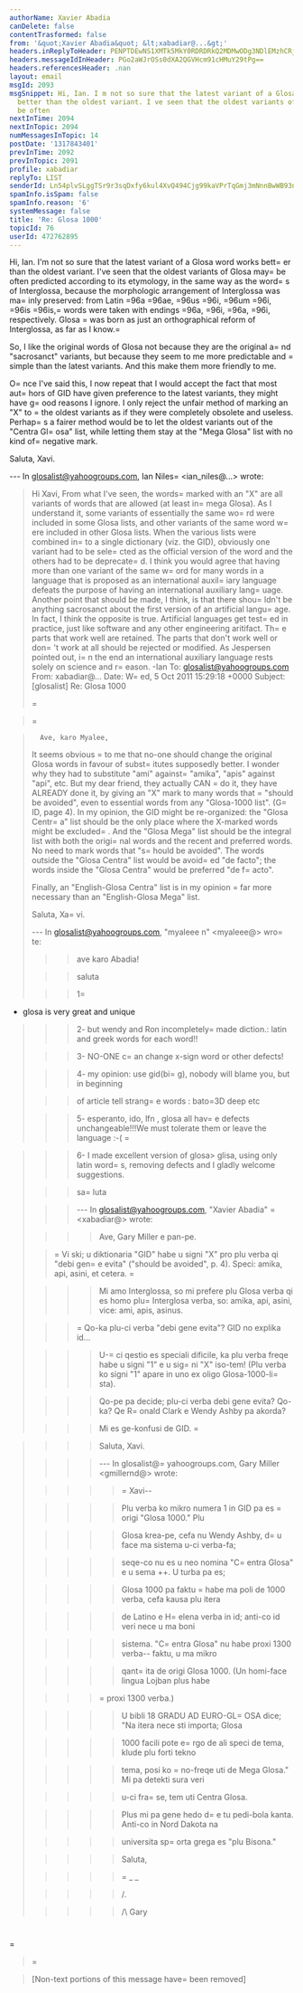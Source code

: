 ```yaml
---
authorName: Xavier Abadia
canDelete: false
contentTrasformed: false
from: '&quot;Xavier Abadia&quot; &lt;xabadiar@...&gt;'
headers.inReplyToHeader: PENPTDEwNS1XMTk5MkY0RDRDRkQ2MDMwODg3NDlEMzhCRjgwQHBoeC5nYmw+
headers.messageIdInHeader: PGo2aWJrOSs0dXA2QGVHcm91cHMuY29tPg==
headers.referencesHeader: .nan
layout: email
msgId: 2093
msgSnippet: Hi, Ian. I m not so sure that the latest variant of a Glosa word works
  better than the oldest variant. I ve seen that the oldest variants of Glosa may
  be often
nextInTime: 2094
nextInTopic: 2094
numMessagesInTopic: 14
postDate: '1317843401'
prevInTime: 2092
prevInTopic: 2091
profile: xabadiar
replyTo: LIST
senderId: Ln54plvSLggTSr9r3sqDxfy6kul4XvQ494Cjg99kaVPrTqGmj3mNnnBwWB93nQoSwSAGnDnPxsf7NbZOUgm2exNfwlAsnGWCDOst
spamInfo.isSpam: false
spamInfo.reason: '6'
systemMessage: false
title: 'Re: Glosa 1000'
topicId: 76
userId: 472762895
---
```


Hi, Ian.
I'm not so sure that the latest variant of a Glosa word works bett=
er than the oldest variant. I've seen that the oldest variants of Glosa may=
 be often predicted according to its etymology, in the same way as the word=
s of Interglossa, because the morphologic arrangement of Interglossa was ma=
inly preserved: from Latin =96a =96ae, =96us =96i, =96um =96i, =96is =96is,=
 words were taken with endings =96a, =96i, =96a, =96i, respectively. Glosa =
was born as just an orthographical reform of Interglossa, as far as I know.=

So, I like the original words of Glosa not because they are the original a=
nd "sacrosanct" variants, but because they seem to me more predictable and =
simple than the latest variants. And this make them more friendly to me.

O=
nce I've said this, I now repeat that I would accept the fact that most aut=
hors of GID have given preference to the latest variants, they might have g=
ood reasons I ignore. I only reject the unfair method of marking an "X" to =
the oldest variants as if they were completely obsolete and useless. Perhap=
s a fairer method would be to let the oldest variants out of the "Centra Gl=
osa" list, while letting them stay at the "Mega Glosa" list with no kind of=
 negative mark.

Saluta, Xavi.

--- In glosalist@yahoogroups.com, Ian Niles=
 <ian_niles@...> wrote:
>
> 
> Hi Xavi,      From what I've seen, the words=
 marked with an "X" are all variants of words that are allowed (at least in=
 mega Glosa).  As I understand it, some variants of essentially the same wo=
rd were included in some Glosa lists, and other variants of the same word w=
ere included in other Glosa lists.  When the various lists were combined in=
to a single dictionary (viz. the GID), obviously one variant had to be sele=
cted as the official version of the word and the others had to be deprecate=
d.  I think you would agree that having more than one variant of the same w=
ord for many words in a language that is proposed as an international auxil=
iary language defeats the purpose of having an international auxiliary lang=
uage.        Another point that should be made, I think, is that there shou=
ldn't be anything sacrosanct about the first version of an artificial langu=
age.  In fact, I think the opposite is true.  Artificial languages get test=
ed in practice, just like software and any other engineering aritifact.  Th=
e parts that work well are retained.  The parts that don't work well or don=
't work at all should be rejected or modified.  As Jespersen pointed out, i=
n the end an international auxiliary language rests solely on science and r=
eason. -Ian
>  To: glosalist@yahoogroups.com
> From: xabadiar@...
> Date: W=
ed, 5 Oct 2011 15:29:18 +0000
> Subject: [glosalist] Re: Glosa 1000
> 
> 
>=
 
> 
> 
> 
> 
> 
> 
> 
> 
> 
> 
> 
> 
> 
> 
> 
>  
> 
> 
> 
>   
> 
> 
>   =
  
>       
>       
>       Ave, karo Myalee,
> 
> 
> 
> It seems obvious =
to me that no-one should change the original Glosa words in favour of subst=
itutes supposedly better. I wonder why they had to substitute "ami" against=
 "amika", "apis" against "api", etc. But my dear friend, they actually CAN =
do it, they have ALREADY done it, by giving an "X" mark to many words that =
"should be avoided", even to essential words from any "Glosa-1000 list". (G=
ID, page 4). In my opinion, the GID might be re-organized: the "Glosa Centr=
a" list should be the only place where the X-marked words might be excluded=
. And the "Glosa Mega" list should be the integral list with both the origi=
nal words and the recent and preferred words. No need to mark words that "s=
hould be avoided". The words outside the "Glosa Centra" list would be avoid=
ed "de facto"; the words inside the "Glosa Centra" would be preferred "de f=
acto".
> 
> 
> 
> Finally, an "English-Glosa Centra" list is in my opinion =
far more necessary than an "English-Glosa Mega" list.
> 
> 
> 
> Saluta, Xa=
vi.
> 
> 
> 
> --- In glosalist@yahoogroups.com, "myaleee n" <myaleee@> wro=
te:
> 
> > >
> 
> > > ave karo Abadia!
> 
> > > saluta
> 
> > > 
> 
> > > 1=
- glosa is very great and unique
> 
> > > 2- but wendy and Ron incompletely=
 made diction.: latin  and greek words for each word!!
> 
> > > 3- NO-ONE c=
an change  x-sign word or other defects!
> 
> > > 4- my opinion: use gid(bi=
g), nobody will blame you, but in beginning
> 
> > > of article tell strang=
e words : bato=3D deep  etc
> 
> > > 5- esperanto, ido, lfn , glosa all hav=
e defects unchangeable!!!We must tolerate them or leave the language :-(
> =

> > > 6- I   made excellent version of glosa> glisa, using only latin word=
s, removing defects and I gladly welcome suggestions.
> 
> > > 
> 
> > > sa=
luta 
> 
> > > 
> 
> > > --- In glosalist@yahoogroups.com, "Xavier Abadia" =
<xabadiar@> wrote:
> 
> > > >
> 
> > > > Ave, Gary Miller e pan-pe.
> 
> > =
> > Vi ski; u diktionaria "GID" habe u signi "X" pro plu verba qi "debi gen=
e evita" ("should be avoided", p. 4). Speci: amika, api, asini, et cetera.
=
> 
> > > > Mi amo Interglossa, so mi prefere plu Glosa verba qi es homo plu=
 Interglosa verba, so: amika, api, asini, vice: ami, apis, asinus.
> 
> > >=
 > Qo-ka plu-ci verba "debi gene evita"? GID no explika id...
> 
> > > > U-=
ci qestio es speciali dificile, ka plu verba freqe habe u signi "1" e u sig=
ni "X" iso-tem! (Plu verba ko signi "1" apare in uno ex oligo Glosa-1000-li=
sta).
> 
> > > > Qo-pe pa decide; plu-ci verba debi gene evita? Qo-ka? Qe R=
onald Clark e Wendy Ashby pa akorda?
> 
> > > > Mi es ge-konfusi de GID.
> =

> > > > 
> 
> > > > Saluta, Xavi.
> 
> > > > 
> 
> > > > --- In glosalist@=
yahoogroups.com, Gary Miller <gmillernd@> wrote:
> 
> > > > >
> 
> > > > > =
Xavi--
> 
> > > > > 
> 
> > > > > Plu verba ko mikro numera 1 in GID pa es =
origi "Glosa 1000."  Plu
> 
> > > > > Glosa krea-pe, cefa nu Wendy Ashby, d=
u face ma sistema u-ci verba-fa;
> 
> > > > > seqe-co nu es u neo nomina "C=
entra Glosa" e u sema ++.  U turba pa es;
> 
> > > > > Glosa 1000 pa faktu =
habe ma poli de 1000 verba, cefa kausa plu itera
> 
> > > > > de Latino e H=
elena verba in id; anti-co id veri nece u ma boni
> 
> > > > > sistema.  "C=
entra Glosa" nu habe proxi 1300 verba-- faktu, u ma mikro
> 
> > > > > qant=
ita de origi Glosa 1000.  (Un homi-face lingua Lojban plus habe
> 
> > > > =
> proxi 1300 verba.)
> 
> > > > > 
> 
> > > > > U bibli 18 GRADU AD EURO-GL=
OSA dice; "Na itera nece sti importa; Glosa
> 
> > > > > 1000 facili pote e=
rgo de ali speci de tema, klude plu forti tekno
> 
> > > > > tema, posi ko =
no-freqe uti de Mega Glosa."  Mi pa detekti sura veri
> 
> > > > > u-ci fra=
se, tem uti Centra Glosa.
> 
> > > > > 
> 
> > > > > Plus mi pa gene hedo d=
e tu pedi-bola kanta.  Anti-co in Nord Dakota na
> 
> > > > > universita sp=
orta grega es "plu Bisona."
> 
> > > > > 
> 
> > > > > Saluta,
> 
> > > > >=
 _ _
> 
> > > > > /.
> 
> > > > > /\   Gary
> 
> > > > > #
> 
> > > > >
> 
=
> > > >
> 
> > >
> 
> >
> 
> 
> 
> 
> 
>     
>      
> 
>     
>     
> 
>=
 
> 
> 
> 
> 
>    		 	   		  
> 
> [Non-text portions of this message have=
 been removed]
>



